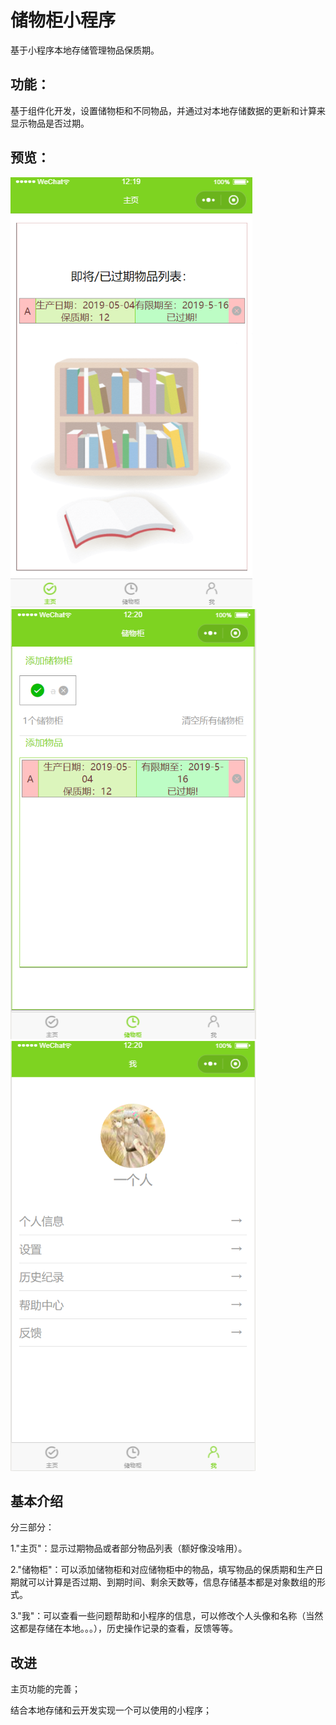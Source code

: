 # 储物柜小程序

基于小程序本地存储管理物品保质期。

## 功能：

基于组件化开发，设置储物柜和不同物品，并通过对本地存储数据的更新和计算来显示物品是否过期。

## 预览：

![预览](preImg/1.png "图片")
![预览](preImg/2.png "图片")
![预览](preImg/3.png "图片")


## 基本介绍

分三部分：

1."主页"：显示过期物品或者部分物品列表（额好像没啥用）。

2."储物柜"：可以添加储物柜和对应储物柜中的物品，填写物品的保质期和生产日期就可以计算是否过期、到期时间、剩余天数等，信息存储基本都是对象数组的形式。

3."我"：可以查看一些问题帮助和小程序的信息，可以修改个人头像和名称（当然这都是存储在本地。。。），历史操作记录的查看，反馈等等。


## 改进

主页功能的完善；

结合本地存储和云开发实现一个可以使用的小程序；